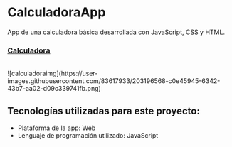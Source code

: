 # CalculadoraApp
App de una calculadora básica desarrollada con JavaScript, CSS y HTML.<br/>
<h3><a href="https://yoel-gasca.github.io/CalculadoraApp/">Calculadora</a></h3> <br>
![calculadoraimg](https://user-images.githubusercontent.com/83617933/203196568-c0e45945-6342-43b7-aa02-d09c339741fb.png)

## Tecnologías utilizadas para este proyecto:<br/>
- Plataforma de la app: Web <br/>
- Lenguaje de programación utilizado: JavaScript <br/> <br/>
